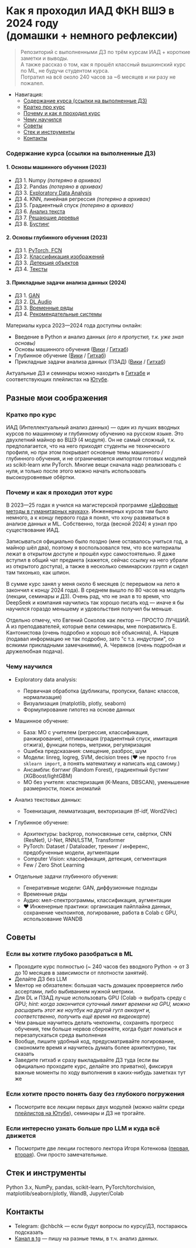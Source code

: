 # Как я проходил ИАД ФКН ВШЭ в 2024 году <br>(домашки + немного рефлексии)
> Репозиторий с выполненными ДЗ по трём курсам ИАД + короткие заметки и выводы.  
> А также рассказ о том, как я прошёл классный вышкинский курс по ML, не будучи студентом курса.  
> Потратил на всё около 240 часов за ~6 месяцев и ни разу не пожалел.  

- Навигация:
  - [Содержание курса (ссылки на выполненные ДЗ)](#содержание-курса-ссылки-на-выполненные-дз)
  - [Кратко про курс](#кратко-про-курс)
  - [Почему и как я проходил курс](#почему-и-как-я-проходил-этот-курс)
  - [Чему научился](#чему-научился)
  - [Советы](#советы)
  - [Стек и инструменты](#стек-и-инструменты)
  - [Контакты](#контакты)

### Содержание курса (ссылки на выполненные ДЗ)
#### 1. Основы машинного обучения (2023)
- ДЗ 1. Numpy *(потеряно в архивах)*
- ДЗ 2. Pandas *(потеряно в архивах)*
- ДЗ 3. [Exploratory Data Analysis](https://github.com/zhenyacode/hse-iad/tree/main/iad-2-machine-learning/%D0%94%D0%97%203.%20EDA) 
- ДЗ 4. KNN, линейная регрессия *(потеряно в архивах)*
- ДЗ 5. Градиентный спуск *(потеряно в архивах)*
- ДЗ 6. [Анализ текста](https://github.com/zhenyacode/hse-iad/tree/main/iad-2-machine-learning/%D0%94%D0%97%206.%20%D0%A2%D0%B5%D0%BA%D1%81%D1%82%D1%8B)
- ДЗ 7. [Решаюшие деревья](https://github.com/zhenyacode/hse-iad/tree/main/iad-2-machine-learning/%D0%94%D0%97%207.%20%D0%94%D0%B5%D1%80%D0%B5%D0%B2%D1%8C%D1%8F)
- ДЗ 8. [Бустинг](https://github.com/zhenyacode/hse-iad/tree/main/iad-2-machine-learning/%D0%94%D0%97%208.%20%D0%91%D1%83%D1%81%D1%82%D0%B8%D0%BD%D0%B3)


#### 2. Основы глубинного обучения (2023)
- ДЗ 1. [PyTorch, FCN](https://github.com/zhenyacode/hse-iad/tree/main/iad-3-deep-learning/%D0%94%D0%97%201.%20%D0%92%D0%B2%D0%B5%D0%B4%D0%B5%D0%BD%D0%B8%D0%B5%20%D0%B2%20PyTorch%2C%20%D0%BF%D0%BE%D0%BB%D0%BD%D0%BE%D1%81%D0%B2%D1%8F%D0%B7%D0%BD%D1%8B%D0%B5)
- ДЗ 2. [Классификация изображений](https://github.com/zhenyacode/hse-iad/tree/main/iad-3-deep-learning/%D0%94%D0%97%202.%20%D0%9A%D0%BB%D0%B0%D1%81%D1%81%D0%B8%D1%84%D0%B8%D0%BA%D0%B0%D1%86%D0%B8%D1%8F%20%D0%B8%D0%B7%D0%BE%D0%B1%D1%80%D0%B0%D0%B6%D0%B5%D0%BD%D0%B8%D0%B9)
- ДЗ 3. [Детекция объектов](https://github.com/zhenyacode/hse-iad/tree/main/iad-3-deep-learning/%D0%94%D0%97%203.%20%D0%94%D0%B5%D1%82%D0%B5%D0%BA%D1%86%D0%B8%D1%8F)
- ДЗ 4. [Тексты](https://github.com/zhenyacode/hse-iad/tree/main/iad-3-deep-learning/%D0%94%D0%97%204.%20%D0%90%D0%BD%D0%B0%D0%BB%D0%B8%D0%B7%20%D1%82%D0%B5%D0%BA%D1%81%D1%82%D0%BE%D0%B2)

#### 3. Прикладные задачи анализа данных (2024)
- ДЗ 1. [GAN](https://github.com/zhenyacode/hse-iad/tree/main/iad-4-applied-tasks/%D0%94%D0%97%201.%20%D0%93%D0%B5%D0%BD%D0%B5%D1%80%D0%B0%D1%82%D0%B8%D0%B2%D0%BD%D1%8B%D0%B5%20%D0%BC%D0%BE%D0%B4%D0%B5%D0%BB%D0%B8)
- ДЗ 2. [DL Audio](https://github.com/zhenyacode/hse-iad/tree/main/iad-4-applied-tasks/%D0%94%D0%97%202.%20DL%20Audio)
- ДЗ 3. [Временные ряды](https://github.com/zhenyacode/hse-iad/tree/main/iad-4-applied-tasks/%D0%94%D0%97%203.%20%D0%92%D1%80%D0%B5%D0%BC%D0%B5%D0%BD%D0%BD%D1%8B%D0%B5%20%D1%80%D1%8F%D0%B4%D1%8B)
- ДЗ 4. [Рекомендательные системы](https://github.com/zhenyacode/hse-iad/tree/main/iad-4-applied-tasks/%D0%94%D0%97%204.%20%D0%A0%D0%B5%D0%BA%D0%BE%D0%BC%D0%B5%D0%BD%D0%B4%D0%B0%D1%82%D0%B5%D0%BB%D1%8C%D0%BD%D1%8B%D0%B5%20%D1%81%D0%B8%D1%81%D1%82%D0%B5%D0%BC%D1%8B)

Материалы курса 2023—2024 года доступны онлайн:
  - Введение в Python и анализ данных *(его я пропустил, т.к. уже знал основы)*  
  - Основы машинного обучения  ([Вики](http://wiki.cs.hse.ru/Основы_машинного_обучения/2023) / [Гитхаб](https://github.com/hse-ds/iad-intro-ds))
  - Глубинное обучение ([Вики](http://wiki.cs.hse.ru/Основы_глубинного_обучения/2023) / [Гитхаб](https://github.com/hse-ds/iad-deep-learning))
  - Прикладные задачи анализа данных (ПЗАД) ([Вики](http://wiki.cs.hse.ru/Прикладные_задачи_анализа_данных/2024) / [Гитхаб](https://github.com/hse-ds/iad-applied-ds))

Актуальные ДЗ и семинары можно находить в [Гитхабе](https://github.com/hse-ds) и соответствующих плейлистах на [Ютубе](https://www.youtube.com/@hse-cs-lectures/playlists).


## Разные мои соображения

### Кратко про курс
ИАД (Интеллектуальный анализ данных) — один из лучших вводных курсов по машинному и глубинному обучению на русском языке. Это двухлетний майнор во ВШЭ (4 модуля). Он не самый сложный, т.к. предполагается, что на него приходят студенты не технического профиля, но при этом покрывает основные темы машинного / глубинного обучения, и не ограничивается импортом готовых модулей из scikit-learn или PyTorch. Многие вещи сначала надо реализовать с нуля, и только после этого можно начать использовать высокоуровневые обёртки.


### Почему и как я проходил этот курс

В 2023—25 годах я учился на магистерской программе [«Цифровые методы в гуманитарных науках»](https://www.hse.ru/ma/dh/). Инженерных курсов там было немного, а к концу первого года я понял, что хочу развиваться в анализе данных и ML. Собственно, тогда (весной 2024) я узнал про существование ИАД.

Записываться официально было поздно (мне оставалось учиться год, а майнор шёл два), поэтому я воспользовался тем, что все материалы лежат в открытом доступе и прошёл курс самостоятельно. Я даже вступил в общий чат предмета (кажется, сейчас ссылку на него убрали из открытого доступа), а также в несколько семинарских групп и сидел там тихонько, как шпион.

В сумме курс занял у меня около 6 месяцев (с перерывом на лето я закончил к концу 2024 года). В среднем вышло по 80 часов на модуль (лекции, семинары и ДЗ). Очень рад, что не знал в то время, что DeepSeek и компания научились так хорошо писать код — иначе я бы научился гораздо меньшему и удовольствия получил бы меньше.

Отдельно отмечу, что Евгений Соколов как лектор — ПРОСТО ЛУЧШИЙ. А из преподавателей, которые вели семинары, мне понравились Е. Кантонистова (очень подробно и хорошо всё объясняла), А. Нарцев (подавал информацию не так подробно, зато "с т.з. индустрии", со всякими прикладными замечаниями), А. Червяков (очень подробная и дружелюбная подача).


### Чему научился

- Exploratory data analysis:
  - Первичная обработка (дубликаты, пропуски, баланс классов, нормализация)
  - Визуализация (matplotlib, plotly, seaborn)
  - Формулирование гипотез на основе данных

- Машинное обучение:
  - База: МО с учителем (регрессия, классификация, ранжирование), оптимизация (градиентный спуск, имитация отжига), функции потерь, метрики, регуляризация
  - Ошибка предсказания: смещение, разброс, шум
  - Модели: linreg, logreg, SVM, decision trees (❤️ не просто ```from sklearn import```, а понять математику и написать код самому.)
  - Ансамбли: бэггинг (Random Forest), градиентный бустинг (XGBoost/lightGBM)
  - МО без учителя: кластеризация (K-Means, DBSCAN), уменьшение размерности, поиск аномалий
- Анализ текстовых данных:
  - Токенизация, лемматизация, векторизация (tf-idf, Word2Vec)
- Глубинное обучение:
  - Архитектуры: backprop, полносвязные сети, свёртки, CNN (ResNet), U-Net, RNN/LSTM, Transformer
  - PyTorch: Dataset / Dataloader, тренинг / инференс, предобученные модели, аугментации
  - Computer Vision: классификация, детекция, сегментация
  - Few / Zero Shot Learning
- Отдельные задачи глубинного обучения:
  - Генеративные модели: GAN, диффузионные подходы
  - Временные ряды
  - Аудио: мел-спектрограммы, классификация, аугментации
  - ❤️ Инженерные практики: организация пайплайна данных, сохранение чекпоинтов, логирование, работа в Colab с GPU, использование WANDB


## Советы

### Если вы хотите глубоко разобраться в ML

  - Проходите курс полностью (~ 240 часов без вводного Python → от 3 до 10 месяцев в зависимости от плотности занятий). 
  - Делайте ДЗ без LLM 
  - Ментор не обязателен: большая часть домашек проверяется либо ассертами, либо выбиванием нужной метрики.
  - Для DL и ПЗАД лучше использовать GPU (Colab → выбрать среду с GPU; *hint: когда закончится суточный лимит времени на GPU, можно расшарить этот же ноутбук на другой гугл аккаунт и, соответственно, получить ещё время на видеокарте*)
  - Чем раньше научитесь делать чекпоинты, сохранять прогресс обучения, тем больше нервов сбережёте, когда будет ломаться и перезапускаться среда выполнения 
  - Вообще, пишите удобный код, предусматривайте логирование, сэкономите время и научитесь думать более архитектурно, так сказать
  - Заведите гитхаб и сразу выкладывайте ДЗ туда (если вы официально проходите курс, делайте это приватно), фиксируя важные моменты по ходу выполнения в каких-нибудь заметках тут же

### Если хотите просто понять базу без глубокого погружения
  - Посмотрите все лекции первых двух модулей (можно найти среди [плейлистов на Ютубе](https://www.youtube.com/@hse-cs-lectures/playlists)), семинары и ДЗ не трогайте.


### Если интересно узнать больше про LLM и куда всё движется
  - Посмотрите две лекции гостевого лектора Игоря Котенкова ([первая](https://youtu.be/dmOd76gMXlA), [вторая](https://youtu.be/61qK_lLkV3A)). Они просто замечательные.


## Стек и инструменты

Python 3.x, NumPy, pandas, scikit-learn, PyTorch/torchvision, matplotlib/seaborn/plotly, WandB, Jupyter/Colab

## Контакты

-  Telegram: @chbchk — если будут вопросы по курсу/ДЗ, постараюсь подсказать
-  [Канал в tg](http://t.me/chwzh) — пишу на разные темы, в т.ч. анализ данных.
